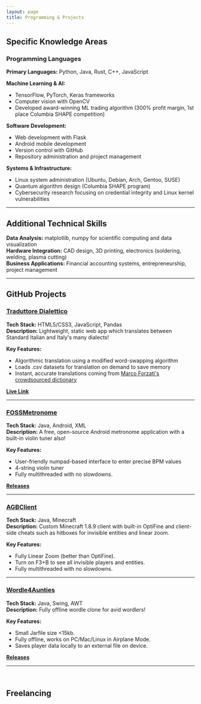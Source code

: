 ```yaml
---
layout: page
title: Programming & Projects
---
```


## Specific Knowledge Areas

### Programming Languages
**Primary Languages:** Python, Java, Rust, C++, JavaScript

**Machine Learning & AI:**
- TensorFlow, PyTorch, Keras frameworks
- Computer vision with OpenCV
- Developed award-winning ML trading algorithm (300% profit margin, 1st place Columbia SHAPE competition)

**Software Development:**
- Web development with Flask
- Android mobile development
- Version control with GitHub
- Repository administration and project management

**Systems & Infrastructure:**
- Linux system administration (Ubuntu, Debian, Arch, Gentoo, SUSE)
- Quantum algorithm design (Columbia SHAPE program)
- Cybersecurity research focusing on credential integrity and Linux kernel vulnerabilities

---

## Additional Technical Skills

**Data Analysis:** matplotlib, numpy for scientific computing and data visualization  
**Hardware Integration:** CAD design, 3D printing, electronics (soldering, welding, plasma cutting)  
**Business Applications:** Financial accounting systems, entrepreneurship, project management

---

## GitHub Projects

### [Traduttore Dialettico](https://github.com/albonec/traduttore-dialetto)
**Tech Stack:** HTML5/CSS3, JavaScript, Pandas <br>
**Description:** Lightweight, static web app which translates between Standard Italian and Italy's many dialects! <br>

**Key Features:**
- Algorithmic translation using a modified word-swapping algorithm
- Loads .csv datasets for translation on demand to save memory
- Instant, accurate translations coming from [Marco Forzati's crowdsourced dictionary](https://sites.google.com/site/dialetdebresa/dizionario-bresciano-italiano)

**[Live Link](https://albonec.github.io/traduttore-dialetto)**

---

### [FOSSMetronome](https://github.com/albonec/FOSSMetronome)
**Tech Stack:** Java, Android, XML <br>
**Description:** A free, open-source Android metronome application with a built-in violin tuner also! <br>

**Key Features:**
- User-friendly numpad-based interface to enter precise BPM values
- 4-string violin tuner
- Fully multithreaded with no slowdowns.

**[Releases](https://github.com/albonec/FOSSMetronome/releases)**

---

### [AGBClient](https://github.com/albonec/AGBClient)
**Tech Stack:** Java, Minecraft <br>
**Description:** Custom Minecraft 1.8.9 client with built-in OptiFine and client-side cheats such as hitboxes for invisible entities and linear zoom. <br>

**Key Features:**
- Fully Linear Zoom (better than OptiFine).
- Turn on F3+B to see all invisible players and entities.
- Fully multithreaded with no slowdowns.

---

### [Wordle4Aunties](https://github.com/albonec/Wordle4Aunties)
**Tech Stack:** Java, Swing, AWT <br>
**Description:** Fully offline wordle clone for avid wordlers!

**Key Features:**
- Small Jarfile size <15kb.
- Fully offline, works on PC/Mac/Linux in Airplane Mode.
- Saves player data locally to an external file on device.

**[Releases](https://github.com/albonec/Wordle4Aunties/releases)**

---
<br>

## Freelancing
